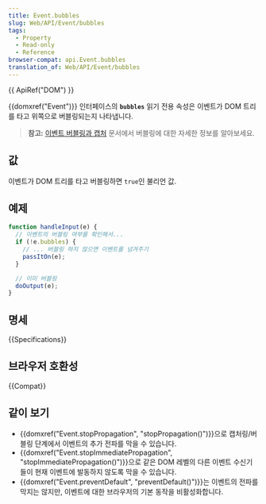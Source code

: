 ```yaml
---
title: Event.bubbles
slug: Web/API/Event/bubbles
tags:
  - Property
  - Read-only
  - Reference
browser-compat: api.Event.bubbles
translation_of: Web/API/Event/bubbles
---
```

{{ ApiRef("DOM") }}

{{domxref("Event")}} 인터페이스의 **`bubbles`** 읽기 전용 속성은 이벤트가 DOM 트리를 타고 위쪽으로 버블링되는지 나타냅니다.

> **참고:** [이벤트 버블링과 캡처](/ko/docs/Learn/JavaScript/Building_blocks/Events#event_bubbling_and_capture) 문서에서 버블링에 대한 자세한 정보를 알아보세요.

## 값

이벤트가 DOM 트리를 타고 버블링하면 `true`인 불리언 값.

## 예제

```js
function handleInput(e) {
  // 이벤트의 버블링 여부를 확인해서...
  if (!e.bubbles) {
    // ... 버블링 하지 않으면 이벤트를 넘겨주기
    passItOn(e);
  }

  // 이미 버블링
  doOutput(e);
}
```

## 명세

{{Specifications}}

## 브라우저 호환성

{{Compat}}

## 같이 보기

- {{domxref("Event.stopPropagation", "stopPropagation()")}}으로 캡처링/버블링 단계에서 이벤트의 추가 전파를 막을 수 있습니다.
- {{domxref("Event.stopImmediatePropagation", "stopImmediatePropagation()")}}으로 같은 DOM 레벨의 다른 이벤트 수신기들이 현재 이벤트에 발동하지 않도록 막을 수 있습니다.
- {{domxref("Event.preventDefault", "preventDefault()")}}는 이벤트의 전파를 막지는 않지만, 이벤트에 대한 브라우저의 기본 동작을 비활성화합니다.

